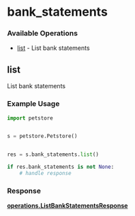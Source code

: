 # bank_statements

### Available Operations

* [list](#list) - List bank statements

## list

List bank statements

### Example Usage

```python
import petstore


s = petstore.Petstore()


res = s.bank_statements.list()

if res.bank_statements is not None:
    # handle response
```


### Response

**[operations.ListBankStatementsResponse](../../models/operations/listbankstatementsresponse.md)**

